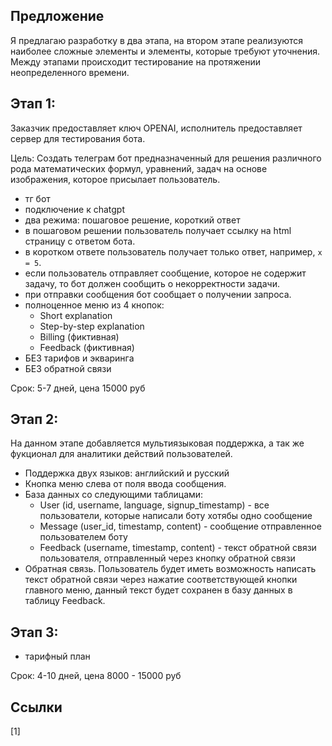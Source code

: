 ## Предложение

Я предлагаю разработку в два этапа, на втором этапе реализуются наиболее сложные элементы и элементы, которые требуют уточнения. Между этапами происходит тестирование на протяжении неопределенного времени.

## Этап 1: 

Заказчик предоставляет ключ OPENAI, исполнитель предоставляет сервер для тестирования бота.

Цель: Создать телеграм бот предназначенный для решения различного рода математических формул, уравнений, задач на основе изображения, которое присылает пользователь. 

- тг бот
- подключение к chatgpt
- два режима: пошаговое решение, короткий ответ
- в пошаговом решении пользователь получает ссылку на html страницу с ответом бота.
- в коротком ответе пользователь получает только ответ, например, `x = 5`.
- если пользователь отправляет сообщение, которое не содержит задачу, то бот должен сообщить о некорректности задачи.
- при отправки сообщения бот сообщает о получении запроса.
- полноценное меню из 4 кнопок:
  - Short explanation
  - Step-by-step explanation
  - Billing (фиктивная)
  - Feedback (фиктивная)
- БЕЗ тарифов и экваринга
- БЕЗ обратной связи

Срок: 5-7 дней, цена 15000 руб

## Этап 2:

На данном этапе добавляется мультиязыковая поддержка, а так же фукционал для аналитики действий пользователей.

- Поддержка двух языков: английский и русский
- Кнопка меню слева от поля ввода сообщения.
- База данных со следующими таблицами:
   - User (id, username, language, signup_timestamp) - все пользователи, которые написали боту хотябы одно сообщение
   - Message (user_id, timestamp, content) - сообщение отправленное пользователем боту
   - Feedback (username, timestamp, content) - текст обратной связи пользователя, отправленный через кнопку обратной связи
- Обратная связь. Пользователь будет иметь возможность написать текст обратной связи через нажатие соответствующей кнопки главного меню, данный текст будет сохранен в базу данных в таблицу Feedback.

## Этап 3:

- тарифный план

Срок: 4-10 дней, цена 8000 - 15000 руб

## Ссылки

[1]
